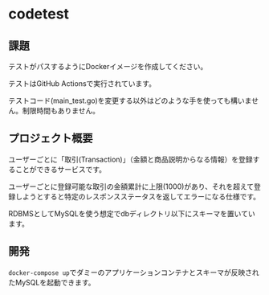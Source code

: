 # codetest

## 課題

テストがパスするようにDockerイメージを作成してください。

テストはGitHub Actionsで実行されています。

テストコード(main_test.go)を変更する以外はどのような手を使っても構いません。制限時間もありません。

## プロジェクト概要

ユーザーごとに「取引(Transaction)」（金額と商品説明からなる情報）を登録することができるサービスです。

ユーザーごとに登録可能な取引の金額累計に上限(1000)があり、それを超えて登録しようとすると特定のレスポンスステータスを返してエラーになる仕様です。

RDBMSとしてMySQLを使う想定でdbディレクトリ以下にスキーマを置いています。

## 開発

`docker-compose up`でダミーのアプリケーションコンテナとスキーマが反映されたMySQLを起動できます。
